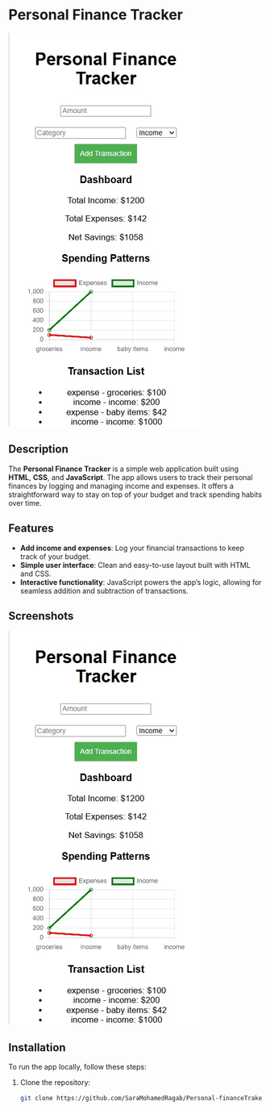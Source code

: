# Personal Finance Tracker

![PersonalTracker](personalTracker.jpg)

## Description

The **Personal Finance Tracker** is a simple web application built using **HTML**, **CSS**, and **JavaScript**. The app allows users to track their personal finances by logging and managing income and expenses. It offers a straightforward way to stay on top of your budget and track spending habits over time.

## Features

- **Add income and expenses**: Log your financial transactions to keep track of your budget.
- **Simple user interface**: Clean and easy-to-use layout built with HTML and CSS.
- **Interactive functionality**: JavaScript powers the app’s logic, allowing for seamless addition and subtraction of transactions.

## Screenshots

![Personal Finance Tracker Screenshot](personalTracker.jpg)

## Installation

To run the app locally, follow these steps:

1. Clone the repository:
   ```bash
   git clone https://github.com/SaraMohamedRagab/Personal-financeTrakerapp.git
